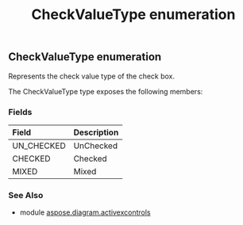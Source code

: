 ﻿---
title: CheckValueType enumeration
second_title: Aspose.Diagram for Python via .NET API References
description: 
type: docs
weight: 160
url: /python-net/aspose.diagram.activexcontrols/checkvaluetype/
is_root: false
---

## CheckValueType enumeration

Represents the check value type of the check box.



The CheckValueType type exposes the following members:

### Fields
| Field | Description |
| :- | :- |
| UN_CHECKED | UnChecked |
| CHECKED | Checked |
| MIXED | Mixed |


### See Also

* module [aspose.diagram.activexcontrols](../)
